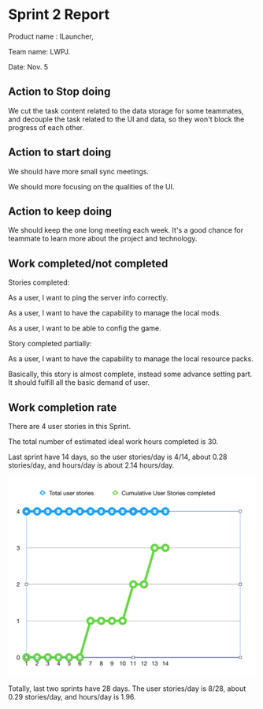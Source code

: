 # Sprint 2 Report

Product name : ILauncher,

Team name: LWPJ.

Date: Nov. 5

## Action to Stop doing

We cut the task content related to the data storage for some teammates, and decouple the task related to the UI and data, so they won't block the progress of each other.

## Action to start doing

We should have more small sync meetings.

We should more focusing on the qualities of the UI.

## Action to keep doing

We should keep the one long meeting each week. It's a good chance for teammate to learn more about the project and technology.

## Work completed/not completed

Stories completed:

As a user, I want to ping the server info correctly.

As a user, I want to have the capability to manage the local mods.

As a user, I want to be able to config the game.

Story completed partially:

As a user, I want to have the capability to manage the local resource packs.

Basically, this story is almost complete, instead some advance setting part. It should fulfill all the basic demand of user.

## Work completion rate

There are 4 user stories in this Sprint. 

The total number of estimated ideal work hours completed is 30.

Last sprint have 14 days, so the user stories/day is 4/14, about 0.28 stories/day, and hours/day is about 2.14 hours/day.

![Chart](svg-2.png)

Totally, last two sprints have 28 days. The user stories/day is 8/28, about 0.29 stories/day, and hours/day is 1.96.

